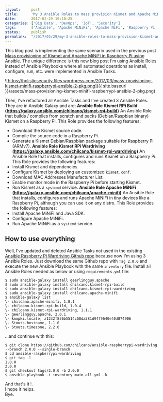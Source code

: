 ```yaml
---
layout:     post
title:      'My 3 Ansible Roles to mass provision Kismet and Apache MiNiFi for wardriving at scale'
date:       2017-03-29 19:10:25
categories: ['Big Data', 'DevOps', 'IoT', 'Security']
tags:       ['Ansible', 'Apache MiNiFi', 'Apache NiFi', 'Raspberry Pi']
status:     publish 
permalink:  "/2017/03/29/my-3-ansible-roles-to-mass-provision-kismet-and-apache-minifi-for-wardriving-at-scale/"
---
```

This blog post is implementing the same scenario used in the previous post [Mass provisioning of Kismet and Apache MiNiFi in Raspberry Pi using Ansible](https://holisticsecurity.io/2017/03/20/mass-provisioning-of-kismet-and-apache-minifi-in-raspberry-pi-using-ansible). The unique difference is this new blog post I'm using [Ansible Roles](http://docs.ansible.com/ansible/playbooks_roles.html) instead of Ansible Playbooks where all automated operations as install, configure, run, etc. were implemented in Ansible Tasks.

![https://holisticsecurity.files.wordpress.com/2017/03/mass-provisioning-kismet-minifi-raspberrypi-ansible-2-pkg.png]({{ site.baseurl }}/assets/mass-provisioning-kismet-minifi-raspberrypi-ansible-2-pkg.png)

<!-- more -->

Then, I've refactored all Ansible Tasks and I've created 3 Ansible Roles. They are in Ansible Galaxy and are:
**Ansible Role Kismet RPi Build (https://galaxy.ansible.com/chilcano/kismet-rpi-build)**
An Ansible Role that builds / compiles from scratch and packs (Debian/Raspbian binary) Kismet on a Raspberry Pi. This Role provides the following features:
* Download the Kismet source code.
* Compile the source code in a Raspberry Pi.
* Generate a Kismet Debian/Raspbian package suitable for Raspberry Pi (ARMv7).
**Ansible Role Kismet RPi Wardriving (https://galaxy.ansible.com/chilcano/kismet-rpi-wardriving)**
An Ansible Role that installs, configures and runs Kismet on a Raspberry Pi. This Role provides the following features:
* Install Kismet and dependencies.
* Configure Kismet by deploying an customized `kismet.conf`.
* Download MAC Addresses Manufacturer List.
* Enable monitor mode in the Raspberry Pi before starting Kismet.
* Run Kismet as a `systemd` service.
**Ansible Role Apache MiNiFi (https://galaxy.ansible.com/chilcano/apache-minifi)**
An Ansible Role that installs, configures and runs Apache MiNiFi in tiny devices like a Raspberry Pi, although you can use it on any distro. This Role provides the following features:
* Install Apache MiNiFi and Java SDK.
* Configure Apache MiNiFi.
* Run Apache MiNiFi as a `systemd` service.

## How to use everything

Well, I've updated and deleted Ansible Tasks not used in the existing [Ansible Raspberry Pi Wardriving Github repo](https://github.com/chilcano/ansible-raspberrypi-wardriving) because now I'm using 3 Ansible Roles. Just download the same Github repo with `Tag 2.0.0` and execute the new Ansible Playbook with the same `inventory` file.
Install all Ansible Roles needed as below or using `requirements.yml` file:

```text  
$ sudo ansible-galaxy install geerlingguy.apache  
$ sudo ansible-galaxy install chilcano.kismet-rpi-build  
$ sudo ansible-galaxy install chilcano.kismet-rpi-wardriving  
$ sudo ansible-galaxy install chilcano.apache-minifi
$ ansible-galaxy list
\- chilcano.apache-minifi, 1.0.1  
\- chilcano.kismet-rpi-build, 1.0.4  
\- chilcano.kismet-rpi-wardriving, 1.1.1  
\- geerlingguy.apache, 2.0.1  
\- knopki.locale, a1232f836b5514c58da381d9479640e40d874906  
\- Stouts.hostname, 1.1.0  
\- Stouts.timezone, 2.2.0  
```

...and continue with this:

```text  
$ git clone https://github.com/chilcano/ansible-raspberrypi-wardriving --branch 2.0.0 --single-branch
$ cd ansible-raspberrypi-wardriving
$ git tag -l  
1.0.0  
2.0.0
$ git checkout tags/2.0.0 -b 2.0.0
$ ansible-playbook -i inventory main_all.yml -k  
```

And that's it !.  
I hope It helps.  
Bye.
